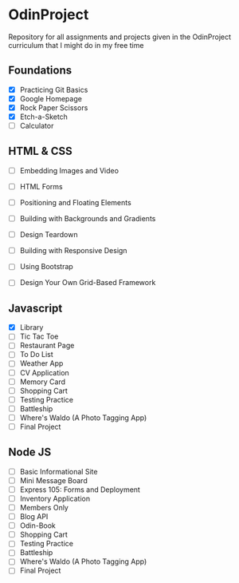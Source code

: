 # OdinProject
Repository for all assignments and projects given in the OdinProject curriculum that I might do in my free time

## Foundations
- [x] Practicing Git Basics
- [x] Google Homepage
- [x] Rock Paper Scissors
- [x] Etch-a-Sketch
- [ ] Calculator

## HTML & CSS
- [ ] Embedding Images and Video
- [ ] HTML Forms
- [ ] Positioning and Floating Elements
- [ ] Building with Backgrounds and Gradients
- [ ] Design Teardown
- [ ] Building with Responsive Design
- [ ]  Using Bootstrap
- [ ] Design Your Own Grid-Based Framework


## Javascript
- [x] Library 
- [ ] Tic Tac Toe
- [ ] Restaurant Page
- [ ] To Do List
- [ ] Weather App
- [ ] CV Application
- [ ]  Memory Card
- [ ] Shopping Cart
- [ ]  Testing Practice
- [ ] Battleship
-  [ ] Where's Waldo (A Photo Tagging App)
-  [ ] Final Project

## Node JS
- [ ] Basic Informational Site 
- [ ] Mini Message Board
- [ ] Express 105: Forms and Deployment
- [ ] Inventory Application
- [ ] Members Only
- [ ] Blog API
- [ ]   Odin-Book
- [ ] Shopping Cart
- [ ]  Testing Practice
- [ ] Battleship
-  [ ] Where's Waldo (A Photo Tagging App)
-  [ ] Final Project
